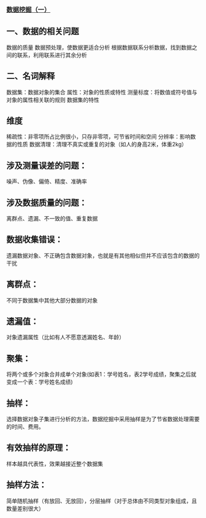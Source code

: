 ### [数据挖掘（一）](https://www.cnblogs.com/fonxian/p/5060402.html)
## 一、数据的相关问题
数据的质量
数据预处理，使数据更适合分析
根据数据联系分析数据，找到数据之间的联系，利用联系进行其余分析
## 二、名词解释
数据集：数据对象的集合
属性：对象的性质或特性
测量标度：将数值或符号值与对象的属性相关联的规则
数据集的特性

## 维度
稀疏性：非零项所占比例很小，只存非零项，可节省时间和空间
分辨率：影响数据的性质
数据清理：清理不真实或重复的对象（如人的身高2米，体重2kg）

## 涉及测量误差的问题： 
噪声、伪像、偏倚、精度、准确率 
## 涉及数据质量的问题： 
离群点、遗漏、不一致的值、重复数据

## 数据收集错误：
遗漏数据对象、不正确包含数据对象，也就是有其他相似但并不应该包含的数据的干扰

## 离群点：
不同于数据集中其他大部分数据的对象 
## 遗漏值：
对象遗漏属性（比如有人不愿意透漏姓名、年龄）

## 聚集：
将两个或多个对象合并成单个对象(如表1：学号姓名，表2学号成绩，聚集之后就变成一个表：学号姓名成绩)

## 抽样：
选择数据对象子集进行分析的方法，数据挖掘中采用抽样是为了节省数据处理需要的时间、费用。

## 有效抽样的原理：
样本越具代表性，效果越接近整个数据集

## 抽样方法：
简单随机抽样（有放回、无放回），分层抽样（对于总体由不同类型对象组成，且数量差别很大）
